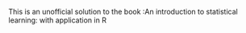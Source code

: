 This is an unofficial solution to the book :An introduction to statistical learning: with application in R
